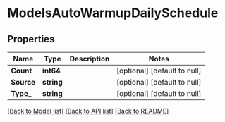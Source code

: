 # ModelsAutoWarmupDailySchedule

## Properties
Name | Type | Description | Notes
------------ | ------------- | ------------- | -------------
**Count** | **int64** |  | [optional] [default to null]
**Source** | **string** |  | [optional] [default to null]
**Type_** | **string** |  | [optional] [default to null]

[[Back to Model list]](../README.md#documentation-for-models) [[Back to API list]](../README.md#documentation-for-api-endpoints) [[Back to README]](../README.md)


